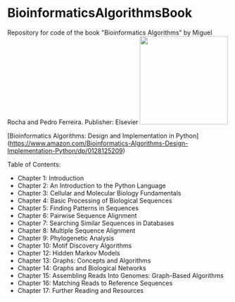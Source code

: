 # BioinformaticsAlgorithmsBook
Repository for code of the book "Bioinformatics Algorithms" by Miguel Rocha and Pedro Ferreira. Publisher: Elsevier
<img src="https://user-images.githubusercontent.com/22194539/199757184-e57ea2de-4da8-4a2f-bd40-86e35439537b.jpg" width="200">

[Bioinformatics Algorithms: Design and Implementation in Python] (https://www.amazon.com/Bioinformatics-Algorithms-Design-Implementation-Python/dp/0128125209)

Table of Contents:
* Chapter 1: Introduction 
* Chapter 2: An Introduction to the Python Language
* Chapter 3: Cellular and Molecular Biology Fundamentals
* Chapter 4: Basic Processing of Biological Sequences 
* Chapter 5: Finding Patterns in Sequences
* Chapter 6: Pairwise Sequence Alignment 
* Chapter 7: Searching Similar Sequences in Databases
* Chapter 8: Multiple Sequence Alignment 
* Chapter 9: Phylogenetic Analysis
* Chapter 10: Motif Discovery Algorithms
* Chapter 12: Hidden Markov Models
* Chapter 13: Graphs: Concepts and Algorithms
* Chapter 14: Graphs and Biological Networks
* Chapter 15: Assembling Reads Into Genomes: Graph-Based Algorithms
* Chapter 16: Matching Reads to Reference Sequences
* Chapter 17: Further Reading and Resources



